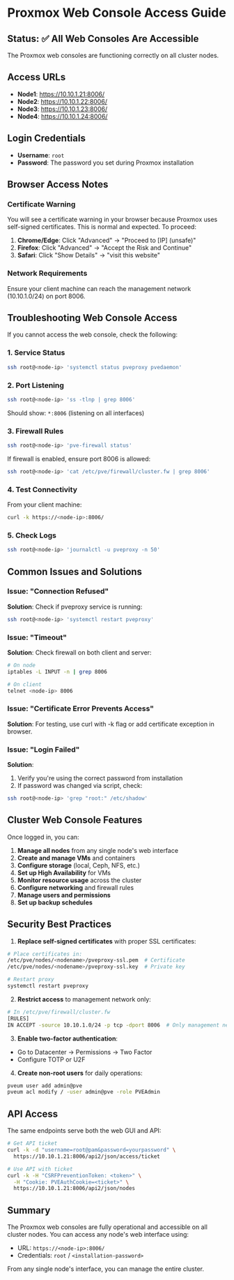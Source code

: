 # Proxmox Web Console Access Guide

## Status: ✅ All Web Consoles Are Accessible

The Proxmox web consoles are functioning correctly on all cluster nodes.

## Access URLs

- **Node1**: https://10.10.1.21:8006/
- **Node2**: https://10.10.1.22:8006/
- **Node3**: https://10.10.1.23:8006/
- **Node4**: https://10.10.1.24:8006/

## Login Credentials

- **Username**: `root`
- **Password**: The password you set during Proxmox installation

## Browser Access Notes

### Certificate Warning
You will see a certificate warning in your browser because Proxmox uses self-signed certificates. This is normal and expected. To proceed:

1. **Chrome/Edge**: Click "Advanced" → "Proceed to [IP] (unsafe)"
2. **Firefox**: Click "Advanced" → "Accept the Risk and Continue"
3. **Safari**: Click "Show Details" → "visit this website"

### Network Requirements
Ensure your client machine can reach the management network (10.10.1.0/24) on port 8006.

## Troubleshooting Web Console Access

If you cannot access the web console, check the following:

### 1. Service Status
```bash
ssh root@<node-ip> 'systemctl status pveproxy pvedaemon'
```

### 2. Port Listening
```bash
ssh root@<node-ip> 'ss -tlnp | grep 8006'
```
Should show: `*:8006` (listening on all interfaces)

### 3. Firewall Rules
```bash
ssh root@<node-ip> 'pve-firewall status'
```

If firewall is enabled, ensure port 8006 is allowed:
```bash
ssh root@<node-ip> 'cat /etc/pve/firewall/cluster.fw | grep 8006'
```

### 4. Test Connectivity
From your client machine:
```bash
curl -k https://<node-ip>:8006/
```

### 5. Check Logs
```bash
ssh root@<node-ip> 'journalctl -u pveproxy -n 50'
```

## Common Issues and Solutions

### Issue: "Connection Refused"
**Solution**: Check if pveproxy service is running:
```bash
ssh root@<node-ip> 'systemctl restart pveproxy'
```

### Issue: "Timeout"
**Solution**: Check firewall on both client and server:
```bash
# On node
iptables -L INPUT -n | grep 8006

# On client
telnet <node-ip> 8006
```

### Issue: "Certificate Error Prevents Access"
**Solution**: For testing, use curl with -k flag or add certificate exception in browser.

### Issue: "Login Failed"
**Solution**: 
1. Verify you're using the correct password from installation
2. If password was changed via script, check:
```bash
ssh root@<node-ip> 'grep "root:" /etc/shadow'
```

## Cluster Web Console Features

Once logged in, you can:

1. **Manage all nodes** from any single node's web interface
2. **Create and manage VMs** and containers
3. **Configure storage** (local, Ceph, NFS, etc.)
4. **Set up High Availability** for VMs
5. **Monitor resource usage** across the cluster
6. **Configure networking** and firewall rules
7. **Manage users and permissions**
8. **Set up backup schedules**

## Security Best Practices

1. **Replace self-signed certificates** with proper SSL certificates:
```bash
# Place certificates in:
/etc/pve/nodes/<nodename>/pveproxy-ssl.pem  # Certificate
/etc/pve/nodes/<nodename>/pveproxy-ssl.key  # Private key

# Restart proxy
systemctl restart pveproxy
```

2. **Restrict access** to management network only:
```bash
# In /etc/pve/firewall/cluster.fw
[RULES]
IN ACCEPT -source 10.10.1.0/24 -p tcp -dport 8006  # Only management network
```

3. **Enable two-factor authentication**:
- Go to Datacenter → Permissions → Two Factor
- Configure TOTP or U2F

4. **Create non-root users** for daily operations:
```bash
pveum user add admin@pve
pveum acl modify / -user admin@pve -role PVEAdmin
```

## API Access

The same endpoints serve both the web GUI and API:

```bash
# Get API ticket
curl -k -d "username=root@pam&password=yourpassword" \
  https://10.10.1.21:8006/api2/json/access/ticket

# Use API with ticket
curl -k -H "CSRFPreventionToken: <token>" \
  -H "Cookie: PVEAuthCookie=<ticket>" \
  https://10.10.1.21:8006/api2/json/nodes
```

## Summary

The Proxmox web consoles are fully operational and accessible on all cluster nodes. You can access any node's web interface using:
- URL: `https://<node-ip>:8006/`
- Credentials: `root` / `<installation-password>`

From any single node's interface, you can manage the entire cluster.